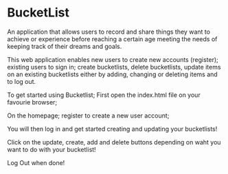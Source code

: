 # BucketList
An application that allows users  to record and share things they want to achieve or experience before reaching a certain age meeting the needs of keeping track of their dreams and goals. 

This web application enables new users to create new accounts (register); existing users to sign in; create bucketlists, delete bucketlists, update items on an existing bucketlists either by adding, changing or deleting items and to log out.

To get started using Bucketlist; 
First open the index.html file on your favourie browser;

On the homepage; register to create a new user account;

You will then log in and get started creating and updating your bucketlists!

Click on the update, create, add and delete buttons depending on waht you want to do with your bucketlist!

Log Out when done!

